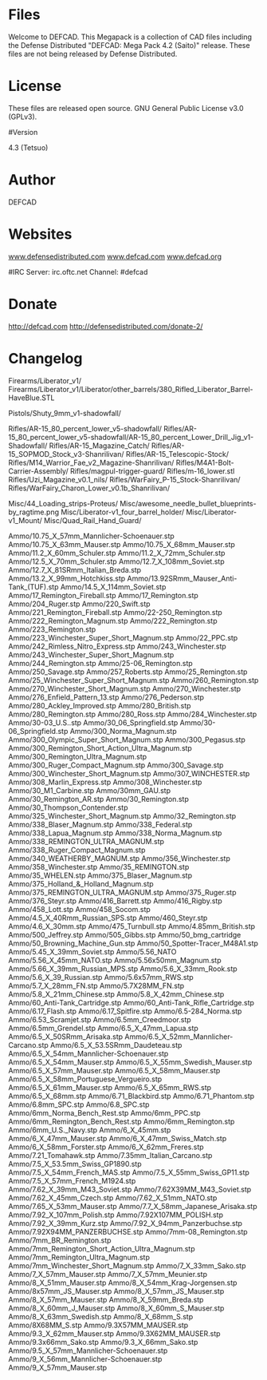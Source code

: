 # Files
Welcome to DEFCAD. This Megapack is a collection of CAD files including the Defense Distributed "DEFCAD: Mega Pack 4.2 (Saito)" release.  These files are not being released by Defense Distributed.

# License

These files are released open source.
GNU General Public License v3.0 (GPLv3).

#Version

4.3 (Tetsuo)

# Author
DEFCAD

# Websites 
www.defensedistributed.com
www.defcad.com
www.defcad.org

#IRC
Server:  irc.oftc.net 
Channel: #defcad

# Donate
http://defcad.com
http://defensedistributed.com/donate-2/

# Changelog
Firearms/Liberator_v1/
Firearms/Liberator_v1/Liberator/other_barrels/380_Rifled_Liberator_Barrel-HaveBlue.STL

Pistols/Shuty_9mm_v1-shadowfall/

Rifles/AR-15_80_percent_lower_v5-shadowfall/
Rifles/AR-15_80_percent_lower_v5-shadowfall/AR-15_80_percent_Lower_Drill_Jig_v1-Shadowfall/
Rifles/AR-15_Magazine_Catch/
Rifles/AR-15_SOPMOD_Stock_v3-Shanrilivan/
Rifles/AR-15_Telescopic-Stock/
Rifles/M14_Warrior_Fae_v2_Magazine-Shanrilivan/
Rifles/M4A1-Bolt-Carrier-Assembly/
Rifles/magpul-trigger-guard/
Rifles/m-16_lower.stl
Rifles/Uzi_Magazine_v0.1_nils/
Rifles/WarFairy_P-15_Stock-Shanrilivan/
Rifles/WarFairy_Charon_Lower_v0.1b_Shanrilivan/ 

Misc/44_Loading_strips-Proteus/
Misc/awesome_needle_bullet_blueprints-by_ragtime.png
Misc/Liberator-v1_four_barrel_holder/
Misc/Liberator-v1_Mount/
Misc/Quad_Rail_Hand_Guard/

Ammo/10.75_X_57mm_Mannlicher-Schoenauer.stp
Ammo/10.75_X_63mm_Mauser.stp
Ammo/10.75_X_68mm_Mauser.stp
Ammo/11.2_X_60mm_Schuler.stp
Ammo/11.2_X_72mm_Schuler.stp
Ammo/12.5_X_70mm_Schuler.stp
Ammo/12.7_X_108mm_Soviet.stp
Ammo/12.7_X_81SRmm_Italian_Breda.stp
Ammo/13.2_X_99mm_Hotchkiss.stp
Ammo/13.92SRmm_Mauser_Anti-Tank_(TUF).stp
Ammo/14.5_X_114mm_Soviet.stp
Ammo/17_Remington_Fireball.stp
Ammo/17_Remington.stp
Ammo/204_Ruger.stp
Ammo/220_Swift.stp
Ammo/221_Remington_Fireball.stp
Ammo/22-250_Remington.stp
Ammo/222_Remington_Magnum.stp
Ammo/222_Remington.stp
Ammo/223_Remington.stp
Ammo/223_Winchester_Super_Short_Magnum.stp
Ammo/22_PPC.stp
Ammo/242_Rimless_Nitro_Express.stp
Ammo/243_Winchester.stp
Ammo/243_Winchester_Super_Short_Magnum.stp
Ammo/244_Remington.stp
Ammo/25-06_Remington.stp
Ammo/250_Savage.stp
Ammo/257_Roberts.stp
Ammo/25_Remington.stp
Ammo/25_Winchester_Super_Short_Magnum.stp
Ammo/260_Remington.stp
Ammo/270_Winchester_Short_Magnum.stp
Ammo/270_Winchester.stp
Ammo/276_Enfield_Pattern_13.stp
Ammo/276_Pederson.stp
Ammo/280_Ackley_Improved.stp
Ammo/280_British.stp
Ammo/280_Remington.stp
Ammo/280_Ross.stp
Ammo/284_Winchester.stp
Ammo/30-03_U.S..stp
Ammo/30_06_Springfield.stp
Ammo/30-06_Springfield.stp
Ammo/300_Norma_Magnum.stp
Ammo/300_Olympic_Super_Short_Magnum.stp
Ammo/300_Pegasus.stp
Ammo/300_Remington_Short_Action_Ultra_Magnum.stp
Ammo/300_Remington_Ultra_Magnum.stp
Ammo/300_Ruger_Compact_Magnum.stp
Ammo/300_Savage.stp
Ammo/300_Winchester_Short_Magnum.stp
Ammo/307_WINCHESTER.stp
Ammo/308_Marlin_Express.stp
Ammo/308_Winchester.stp
Ammo/30_M1_Carbine.stp
Ammo/30mm_GAU.stp
Ammo/30_Remington_AR.stp
Ammo/30_Remington.stp
Ammo/30_Thompson_Contender.stp
Ammo/325_Winchester_Short_Magnum.stp
Ammo/32_Remington.stp
Ammo/338_Blaser_Magnum.stp
Ammo/338_Federal.stp
Ammo/338_Lapua_Magnum.stp
Ammo/338_Norma_Magnum.stp
Ammo/338_REMINGTON_ULTRA_MAGNUM.stp
Ammo/338_Ruger_Compact_Magnum.stp
Ammo/340_WEATHERBY_MAGNUM.stp
Ammo/356_Winchester.stp
Ammo/358_Winchester.stp
Ammo/35_REMINGTON.stp
Ammo/35_WHELEN.stp
Ammo/375_Blaser_Magnum.stp
Ammo/375_Holland_&_Holland_Magnum.stp
Ammo/375_REMINGTON_ULTRA_MAGNUM.stp
Ammo/375_Ruger.stp
Ammo/376_Steyr.stp
Ammo/416_Barrett.stp
Ammo/416_Rigby.stp
Ammo/458_Lott.stp
Ammo/458_Socom.stp
Ammo/4.5_X_40Rmm_Russian_SPS.stp
Ammo/460_Steyr.stp
Ammo/4.6_X_30mm.stp
Ammo/475_Turnbull.stp
Ammo/4.85mm_British.stp
Ammo/500_Jeffrey.stp
Ammo/505_Gibbs.stp
Ammo/50_bmg_cartridge
Ammo/50_Browning_Machine_Gun.stp
Ammo/50_Spotter-Tracer_M48A1.stp
Ammo/5.45_X_39mm_Soviet.stp
Ammo/5.56_NATO
Ammo/5.56_X_45mm_NATO.stp
Ammo/5.56x50mm_Magnum.stp
Ammo/5.66_X_39mm_Russian_MPS.stp
Ammo/5.6_X_33mm_Rook.stp
Ammo/5.6_X_39_Russian.stp
Ammo/5.6x57mm_RWS.stp
Ammo/5.7_X_28mm_FN.stp
Ammo/5.7X28MM_FN.stp
Ammo/5.8_X_21mm_Chinese.stp
Ammo/5.8_X_42mm_Chinese.stp
Ammo/60_Anti-Tank_Cartridge.stp
Ammo/60_Anti-Tank_Rifle_Cartridge.stp
Ammo/6.17_Flash.stp
Ammo/6.17_Spitfire.stp
Ammo/6.5-284_Norma.stp
Ammo/6.53_Scramjet.stp
Ammo/6.5mm_Creedmoor.stp
Ammo/6.5mm_Grendel.stp
Ammo/6.5_X_47mm_Lapua.stp
Ammo/6.5_X_50SRmm_Arisaka.stp
Ammo/6.5_X_52mm_Mannlicher-Carcano.stp
Ammo/6.5_X_53.5SRmm_Daudeteau.stp
Ammo/6.5_X_54mm_Mannlicher-Schoenauer.stp
Ammo/6.5_X_54mm_Mauser.stp
Ammo/6.5_X_55mm_Swedish_Mauser.stp
Ammo/6.5_X_57mm_Mauser.stp
Ammo/6.5_X_58mm_Mauser.stp
Ammo/6.5_X_58mm_Portuguese_Vergueiro.stp
Ammo/6.5_X_61mm_Mauser.stp
Ammo/6.5_X_65mm_RWS.stp
Ammo/6.5_X_68mm.stp
Ammo/6.71_Blackbird.stp
Ammo/6.71_Phantom.stp
Ammo/6.8mm_SPC.stp
Ammo/6.8_SPC.stp
Ammo/6mm_Norma_Bench_Rest.stp
Ammo/6mm_PPC.stp
Ammo/6mm_Remington_Bench_Rest.stp
Ammo/6mm_Remington.stp
Ammo/6mm_U.S._Navy.stp
Ammo/6_X_45mm.stp
Ammo/6_X_47mm_Mauser.stp
Ammo/6_X_47mm_Swiss_Match.stp
Ammo/6_X_58mm_Forster.stp
Ammo/6_X_62mm_Freres.stp
Ammo/7.21_Tomahawk.stp
Ammo/7.35mm_Italian_Carcano.stp
Ammo/7.5_X_53.5mm_Swiss_GP1890.stp
Ammo/7.5_X_54mm_French_MAS.stp
Ammo/7.5_X_55mm_Swiss_GP11.stp
Ammo/7.5_X_57mm_French_M1924.stp
Ammo/7.62_X_39mm_M43_Soviet.stp
Ammo/7.62X39MM_M43_Soviet.stp
Ammo/7.62_X_45mm_Czech.stp
Ammo/7.62_X_51mm_NATO.stp
Ammo/7.65_X_53mm_Mauser.stp
Ammo/7.7_X_58mm_Japanese_Arisaka.stp
Ammo/7.92_X_107mm_Polish.stp
Ammo/7.92X107MM_POLISH.stp
Ammo/7.92_X_39mm_Kurz.stp
Ammo/7.92_X_94mm_Panzerbuchse.stp
Ammo/7.92X94MM_PANZERBUCHSE.stp
Ammo/7mm-08_Remington.stp
Ammo/7mm_BR_Remington.stp
Ammo/7mm_Remington_Short_Action_Ultra_Magnum.stp
Ammo/7mm_Remington_Ultra_Magnum.stp
Ammo/7mm_Winchester_Short_Magnum.stp
Ammo/7_X_33mm_Sako.stp
Ammo/7_X_57mm_Mauser.stp
Ammo/7_X_57mm_Meunier.stp
Ammo/8_X_51mm_Mauser.stp
Ammo/8_X_54mm_Krag-Jorgensen.stp
Ammo/8x57mm_JS_Mauser.stp
Ammo/8_X_57mm_JS_Mauser.stp
Ammo/8_X_57mm_Mauser.stp
Ammo/8_X_59mm_Breda.stp
Ammo/8_X_60mm_J_Mauser.stp
Ammo/8_X_60mm_S_Mauser.stp
Ammo/8_X_63mm_Swedish.stp
Ammo/8_X_68mm_S.stp
Ammo/8X68MM_S.stp
Ammo/9.3X57MM_MAUSER.stp
Ammo/9.3_X_62mm_Mauser.stp
Ammo/9.3X62MM_MAUSER.stp
Ammo/9.3x66mm_Sako.stp
Ammo/9.3_X_66mm_Sako.stp
Ammo/9.5_X_57mm_Mannlicher-Schoenauer.stp
Ammo/9_X_56mm_Mannlicher-Schoenauer.stp
Ammo/9_X_57mm_Mauser.stp
